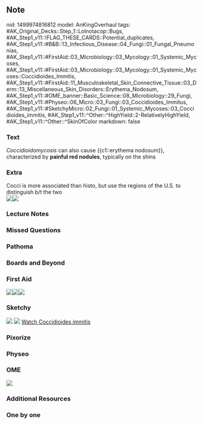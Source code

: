 ## Note
nid: 1499974816812
model: AnKingOverhaul
tags: #AK_Original_Decks::Step_1::Lolnotacop::Bugs, #AK_Step1_v11::!FLAG_THESE_CARDS::Potential_duplicates, #AK_Step1_v11::#B&B::13_Infectious_Disease::04_Fungi::01_Fungal_Pneumonias, #AK_Step1_v11::#FirstAid::03_Microbiology::03_Mycology::01_Systemic_Mycoses, #AK_Step1_v11::#FirstAid::03_Microbiology::03_Mycology::01_Systemic_Mycoses::Coccidioides_Immitis, #AK_Step1_v11::#FirstAid::11_Musculoskeletal_Skin_Connective_Tissue::03_Derm::13_Miscellaneous_Skin_Disorders::Erythema_Nodosum, #AK_Step1_v11::#OME_banner::Basic_Science::08_Microbiology::29_Fungi, #AK_Step1_v11::#Physeo::06_Micro::03_Fungi::03_Coccidioides_Immitus, #AK_Step1_v11::#SketchyMicro::02_Fungi::01_Systemic_Mycoses::03_Coccidioides_immitis, #AK_Step1_v11::^Other::^HighYield::2-RelativelyHighYield, #AK_Step1_v11::^Other::^SkinOfColor
markdown: false

### Text
<i>Coccidioidomycosis</i> can also cause {{c1::erythema nodosum}},
characterized by <b>painful red nodules</b>, typically on the shins

### Extra
<div>
  Cocci is more associated than histo, but use the regions of the
  U.S. to distinguish b/t the two
</div><img src="paste-39848706572692.jpg"><img src=
"paste-e45160a502e5f2017bc4c6da8290495edd086691.png">

### Lecture Notes


### Missed Questions


### Pathoma


### Boards and Beyond


### First Aid
<img src="paste-387191301734403.jpg"><img src=
"paste-67f306a0e295212fffdceb5b5e7278bf843ddc10.jpg"><img src=
"paste-543394967322627.jpg">

### Sketchy
<img src="paste-543356312616963.jpg"> <img src=
"paste-26b18aa9f1e4a0dfadd278c57ab337de23b29465.png"> <a href=
"https://dashboard.sketchy.com/study/medical/courses/medical-microbiology/units/medical-microbiology-fungi/videos/medical-microbiology-fungi-systemic-mycoses-coccidioides-immitis?utm_source=anki&utm_medium=partnership&utm_campaign=february_update&utm_content=medical">
Watch Coccidioides immitis</a>

### Pixorize


### Physeo


### OME
<div class="ome-widget">
  <a href=
  "https://onlinemeded.org/spa/microbiology/fungi/acquire?ref=anki">
  <img src="_OME_AnkiFlashcards_Lesson_4.png"></a>
</div>

### Additional Resources


### One by one

